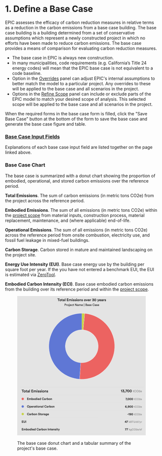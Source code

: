 # 1. Define a Base Case

EPIC assesses the efficacy of carbon reduction measures in relative terms as a reduction in the carbon emissions from a base case building. The base case building is a building determined from a set of conservative assumptions which represent a newly constructed project in which no efforts have been made to reduce carbon emissions. The base case provides a means of comparison for evaluating carbon reduction measures.

* The base case in EPIC is always new construction.
* In many municipalities, code requirements (e.g. California’s Title 24 energy codes) will mean that the EPIC base case is not equivalent to a code baseline.
* Option in the [Overrides](overrides.md) panel can adjust EPIC's internal assumptions to better match the model to a particular project. Any overrides to these will be applied to the base case and all scenarios in the project.
* Options in the [Refine Scope](refine-project-scope.md) panel can include or exclude parts of the EPIC model to match your desired scope of analysis. This selected scope will be applied to the base case and all scenarios in the project.

When the required forms in the base case form is filled, click the "Save Base Case" button at the bottom of the form to save the base case and generate the base case figure and table.

### [Base Case Input Fields](base-case-input-fields.md)

Explanations of each base case input field are listed together on the page linked above.

### Base Case Chart

The base case is summarized with a donut chart showing the proportion of embodied, operational, and stored carbon emissions over the reference period.

**Total Emissions**. The sum of carbon emissions (in metric tons CO2e) from the project across the reference period.

**Embodied Emissions**. The sum of all emissions (in metric tons CO2e) within the [project scope](refine-project-scope.md) from material inputs, construction process, material replacement, maintenance, and (where applicable) end-of-life.

**Operational Emissions**. The sum of all emissions (in metric tons CO2e) across the reference period from onsite combustion, electricity use, and fossil fuel leakage in mixed-fuel buildings.

**Carbon Storage**. Carbon stored in mature and maintained landscaping on the project site.

**Energy Use Intensity (EUI)**. Base case energy use by the building per square foot per year. If the you have not entered a benchmark EUI, the EUI is estimated via [ZeroTool](https://zerotool.org/).

**Embodied Carbon Intensity (ECI)**. Base case embodied carbon emissions from the building over its reference period and within the [project scope](refine-project-scope.md).

<figure><img src="../../.gitbook/assets/Base Case Chart.png" alt=""><figcaption><p>The base case donut chart and a tabular summary of the project's base case.</p></figcaption></figure>
